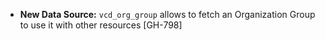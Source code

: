 * **New Data Source:** `vcd_org_group` allows to fetch an Organization Group to use it with other resources [GH-798]